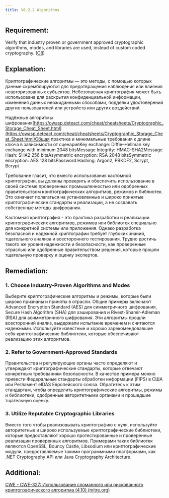 ```yaml
---
title: V6.2.2 Algorithms
---
```




## Requirement:

Verify that industry proven or government approved cryptographic algorithms, modes, and libraries are used, instead of custom coded cryptography. ([C8](https://owasp.org/www-project-proactive-controls/#div-numbering))

## Explanation:

Криптографические алгоритмы — это методы, с помощью которых данные скремблируются для предотвращения наблюдения или влияния неавторизованных субъектов. Небезопасная криптография может быть использована для раскрытия конфиденциальной информации, изменения данных неожиданными способами, подделки удостоверений других пользователей или устройств или других воздействий.

Надёжные алгоритмы шифрования[https://owasp.deteact.com/cheat/cheatsheets/Cryptographic_Storage_Cheat_Sheet.html](https://owasp.deteact.com/cheat/cheatsheets/Cryptographic_Storage_Cheat_Sheet.html)Общая практика и минимальные требования к длине ключа в зависимости от сценарияKey exchange: Diffie–Hellman key exchange with minimum 2048 bitsMessage Integrity: HMAC-SHA2Message Hash: SHA2 256 bitsAsymmetric encryption: RSA 2048 bitsSymmetric encryption: AES 128 bitsPassword Hashing: Argon2, PBKDF2, Scrypt, Bcrypt

Требование гласит, что вместо использования кастомной криптографии, вы должны проверить и обеспечить использование в своей системе проверенных промышленностью или одобренных правительством криптографических алгоритмов, режимов и библиотек. Это означает полагаться на установленные и широко принятые криптографические стандарты и реализации, а не создавать собственные методы шифрования.

Кастомная криптография - это практика разработки и реализации криптографических алгоритмов, режимов или библиотек специально для конкретной системы или приложения. Однако разработка безопасной и надежной криптографии требует глубоких знаний, тщательного анализа и всестороннего тестирования. Трудно достичь такого же уровня надежности и безопасности, как проверенные отраслью или одобренные правительством решения, которые прошли тщательную проверку и оценку экспертов.

## Remediation:

### 1. Choose Industry-Proven Algorithms and Modes

Выберите криптографические алгоритмы и режимы, которые были широко признаны и приняты в отрасли. Общие примеры включают Advanced Encryption Standard (AES) для симметричного шифрования, Secure Hash Algorithm (SHA) для хэширования и Rivest-Shamir-Adleman (RSA) для асимметричного шифрования. Эти алгоритмы прошли всесторонний анализ, выдержали испытание временем и считаются надежными. Используйте известные и хорошо зарекомендовавшие себя криптографические библиотеки, которые обеспечивают реализацию этих алгоритмов.

### 2. Refer to Government-Approved Standards

Правительства и регулирующие органы часто определяют и утверждают криптографические стандарты, которые отвечают конкретным требованиям безопасности. В качестве примера можно привести Федеральные стандарты обработки информации (FIPS) в США или Регламент eIDAS Европейского союза. Обратитесь к этим стандартам, чтобы определить криптографические алгоритмы, режимы и библиотеки, одобренные авторитетными органами и прошедшие тщательную оценку.

### 3. Utilize Reputable Cryptographic Libraries

Вместо того чтобы реализовывать криптографию с нуля, используйте авторитетные и широко используемые криптографические библиотеки, которые предоставляют хорошо протестированные и проверенные реализации проверенных алгоритмов. Примерами таких библиотек являются OpenSSL, Bouncy Castle, Libsodium или криптографические модули, предоставляемые такими программными платформами, как .NET Cryptography API или Java Cryptography Architecture.

## Additional:

[CWE - CWE-327: Использование сломанного или рискованного криптографического алгоритма (4.10) (mitre.org)](https://cwe.mitre.org/data/definitions/327.html)




